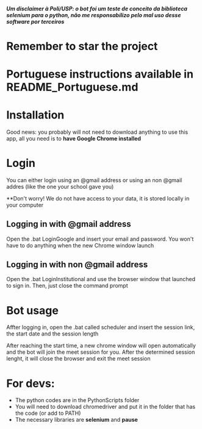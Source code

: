##### Um disclaimer à Poli/USP: o bot foi um teste de conceito da biblioteca selenium para o python, não me responsabilizo pelo mal uso desse software por terceiros
# Remember to star the project
# Portuguese instructions available in README_Portuguese.md

# Installation
Good news: you probably will not need to download anything to use this app, all you need is to 
**have Google Chrome installed**
# Login

You can either login using an @gmail address or using an non @gmail addres (like the one your school gave you)

**Don't worry! We do not have access to your data, it is stored locally in your computer

## Logging in with @gmail address
Open the .bat LoginGoogle and insert your email and password. You won't have to do anything when the new Chrome window launch

## Logging in with non @gmail address
Open the .bat LoginInstitutional and use the browser window that launched to sign in. Then, just close the command prompt

# Bot usage
Affter logging in, open the .bat called scheduler and insert the session link, the start date and the session length

After reaching the start time, a new chrome window will open automatically and the bot will join the meet session for you. After the determined session lenght, it will close the browser and exit the meet session

# For devs:
* The python codes are in the PythonScripts folder
* You will need to download chromedriver and put it in the folder that has the code (or add to PATH)
* The necessary libraries are **selenium** and **pause**
